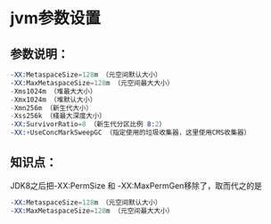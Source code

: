# jvm参数设置

## 参数说明：

``` s
-XX:MetaspaceSize=128m （元空间默认大小）
-XX:MaxMetaspaceSize=128m （元空间最大大小）
-Xms1024m （堆最大大小）
-Xmx1024m （堆默认大小）
-Xmn256m （新生代大小）
-Xss256k （棧最大深度大小）
-XX:SurvivorRatio=8 （新生代分区比例 8:2）
-XX:+UseConcMarkSweepGC （指定使用的垃圾收集器，这里使用CMS收集器）
```

## 知识点：

JDK8之后把-XX:PermSize 和 -XX:MaxPermGen移除了，取而代之的是

``` s
-XX:MetaspaceSize=128m （元空间默认大小）
-XX:MaxMetaspaceSize=128m （元空间最大大小）
```
